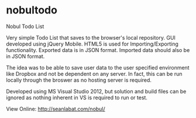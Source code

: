 nobultodo
=========

Nobul Todo List

Very simple Todo List that saves to the browser's local repository. GUI developed using jQuery Mobile. HTML5 is used for 
Importing/Exporting functionality. Exported data is in JSON format. Imported data should also be in JSON format.

The idea was to be able to save user data to the user specified environment like Dropbox and not be dependent on any server. In fact, this can be run locally through the broswer as no hosting server is required.

Developed using MS Visual Studio 2012, but solution and build files can be ignored as nothing inherent in VS is required to run or test.

View Online:
http://seanlabat.com/nobul/


